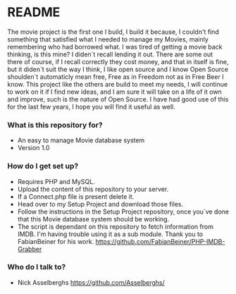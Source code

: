 # README #

The movie project is the first one I build, I build it because, I couldn't find something that satisfied what I needed to manage my Movies, mainly remembering who had borrowed what. I was tired of getting a movie back thinking, is this mine? I diden´t recall lending it out.
There are some out there of course, if I recall correctly they cost money, and that in itself is fine, but it diden´t suit the way I think, I like open source and I know
Open Source shoulden´t automaticly mean free, Free as in Freedom not as in Free Beer I know.
This project like the others are build to meet my needs, I will continue to work on it if I find new ideas, and I am sure it will take on a life of it own and improve, such is the nature of Open Source.
I have had good use of this for the last few years, I hope you will find it useful as well.

### What is this repository for? ###

* An easy to manage Movie database system
* Version 1.0

### How do I get set up? ###

* Requires PHP and MySQL.
* Upload the content of this repository to your server.
* If a Connect.php file is present delete it.
* Head over to my Setup Project and download those files.
* Follow the instructions in the Setup Project repository, once you´ve done that this Movie database system should be working.
* The script is dependant on this repository to fetch information from IMDB. I'm having trouble using it as a sub module. Thank you to FabianBeiner for his work. https://github.com/FabianBeiner/PHP-IMDB-Grabber

### Who do I talk to? ###

* Nick Asselberghs https://github.com/Asselberghs/
